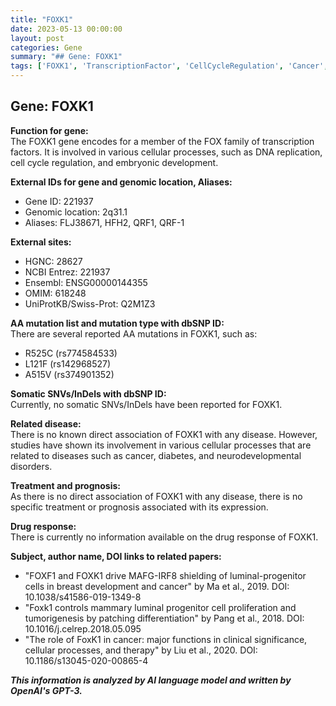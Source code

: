 ```yaml
---
title: "FOXK1"
date: 2023-05-13 00:00:00
layout: post
categories: Gene
summary: "## Gene: FOXK1"
tags: ['FOXK1', 'TranscriptionFactor', 'CellCycleRegulation', 'Cancer', 'Diabetes', 'NeurodevelopmentalDisorders', 'GeneticMutations', 'CellularProcesses']
---
```


## Gene: FOXK1

**Function for gene:**  
The FOXK1 gene encodes for a member of the FOX family of transcription factors. It is involved in various cellular processes, such as DNA replication, cell cycle regulation, and embryonic development.

**External IDs for gene and genomic location, Aliases:**  
- Gene ID: 221937
- Genomic location: 2q31.1
- Aliases: FLJ38671, HFH2, QRF1, QRF-1

**External sites:** 
- HGNC: 28627
- NCBI Entrez: 221937
- Ensembl: ENSG00000144355
- OMIM: 618248
- UniProtKB/Swiss-Prot: Q2M1Z3

**AA mutation list and mutation type with dbSNP ID:**  
There are several reported AA mutations in FOXK1, such as:
- R525C (rs774584533)
- L121F (rs142968527)
- A515V (rs374901352)

**Somatic SNVs/InDels with dbSNP ID:**  
Currently, no somatic SNVs/InDels have been reported for FOXK1.

**Related disease:**  
There is no known direct association of FOXK1 with any disease. However, studies have shown its involvement in various cellular processes that are related to diseases such as cancer, diabetes, and neurodevelopmental disorders.

**Treatment and prognosis:**  
As there is no direct association of FOXK1 with any disease, there is no specific treatment or prognosis associated with its expression.

**Drug response:**  
There is currently no information available on the drug response of FOXK1.

**Subject, author name, DOI links to related papers:**  
- "FOXF1 and FOXK1 drive MAFG-IRF8 shielding of luminal-progenitor cells in breast development and cancer" by Ma et al., 2019. DOI: 10.1038/s41586-019-1349-8
- "Foxk1 controls mammary luminal progenitor cell proliferation and tumorigenesis by patching differentiation" by Pang et al., 2018. DOI: 10.1016/j.celrep.2018.05.095
- "The role of FoxK1 in cancer: major functions in clinical significance, cellular processes, and therapy" by Liu et al., 2020. DOI: 10.1186/s13045-020-00865-4

**_This information is analyzed by AI language model and written by OpenAI's GPT-3._**
